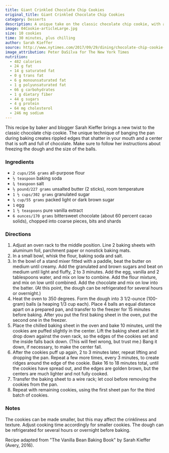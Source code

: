 ```yaml
---
title: Giant Crinkled Chocolate Chip Cookies
original_title: Giant Crinkled Chocolate Chip Cookies
category: Desserts
description: A unique take on the classic chocolate chip cookie, with a special technique to create rippled edges and a soft, chocolate-filled center.
image: 04Cookie-articleLarge.jpg
size: 10 cookies
time: 30 minutes, plus chilling
author: Sarah Kieffer
source: http://www.nytimes.com/2017/09/29/dining/chocolate-chip-cookie-recipe-instagram.html
image_attribution: Peter DaSilva for The New York Times
nutrition:
  - 482 calories
  - 24 g fat
  - 14 g saturated fat
  - 0 g trans fat
  - 6 g monounsaturated fat
  - 1 g polyunsaturated fat
  - 66 g carbohydrates
  - 1 g dietary fiber
  - 44 g sugars
  - 4 g protein
  - 64 mg cholesterol
  - 246 mg sodium
---
```


This recipe by baker and blogger Sarah Kieffer brings a new twist to the classic chocolate chip cookie. The unique technique of banging the pan during baking creates rippled edges that shatter in your mouth and a center that is soft and full of chocolate. Make sure to follow her instructions about freezing the dough and the size of the balls.

### Ingredients

* `2 cups/256 grams` all-purpose flour
* `½ teaspoon` baking soda
* `¾ teaspoon` salt
* `½ pound/227 grams` unsalted butter (2 sticks), room temperature
* `1 ½ cups/302 grams` granulated sugar
* `¼ cup/55 grams` packed light or dark brown sugar
* `1` egg
* `1 ½ teaspoons` pure vanilla extract
* `6 ounces/170 grams` bittersweet chocolate (about 60 percent cacao solids), chopped into coarse pieces, bits and shards

### Directions

1. Adjust an oven rack to the middle position. Line 2 baking sheets with aluminum foil, parchment paper or nonstick baking mats.
2. In a small bowl, whisk the flour, baking soda and salt.
3. In the bowl of a stand mixer fitted with a paddle, beat the butter on medium until creamy. Add the granulated and brown sugars and beat on medium until light and fluffy, 2 to 3 minutes. Add the egg, vanilla and 2 tablespoons water, and mix on low to combine. Add the flour mixture, and mix on low until combined. Add the chocolate and mix on low into the batter. (At this point, the dough can be refrigerated for several hours or overnight.)
4. Heat the oven to 350 degrees. Form the dough into 3 1/2-ounce (100-gram) balls (a heaping 1/3 cup each). Place 4 balls an equal distance apart on a prepared pan, and transfer to the freezer for 15 minutes before baking. After you put the first baking sheet in the oven, put the second one in the freezer.
5. Place the chilled baking sheet in the oven and bake 10 minutes, until the cookies are puffed slightly in the center. Lift the baking sheet and let it drop down against the oven rack, so the edges of the cookies set and the inside falls back down. (This will feel wrong, but trust me.) Bang it down, if necessary, to make the center fall.
6. After the cookies puff up again, 2 to 3 minutes later, repeat lifting and dropping the pan. Repeat a few more times, every 3 minutes, to create ridges around the edge of the cookie. Bake 16 to 18 minutes total, until the cookies have spread out, and the edges are golden brown, but the centers are much lighter and not fully cooked.
7. Transfer the baking sheet to a wire rack; let cool before removing the cookies from the pan.
8. Repeat with remaining cookies, using the first sheet pan for the third batch of cookies.

### Notes

The cookies can be made smaller, but this may affect the crinkliness and texture. Adjust cooking time accordingly for smaller cookies. The dough can be refrigerated for several hours or overnight before baking.

Recipe adapted from "The Vanilla Bean Baking Book" by Sarah Kieffer (Avery, 2016).